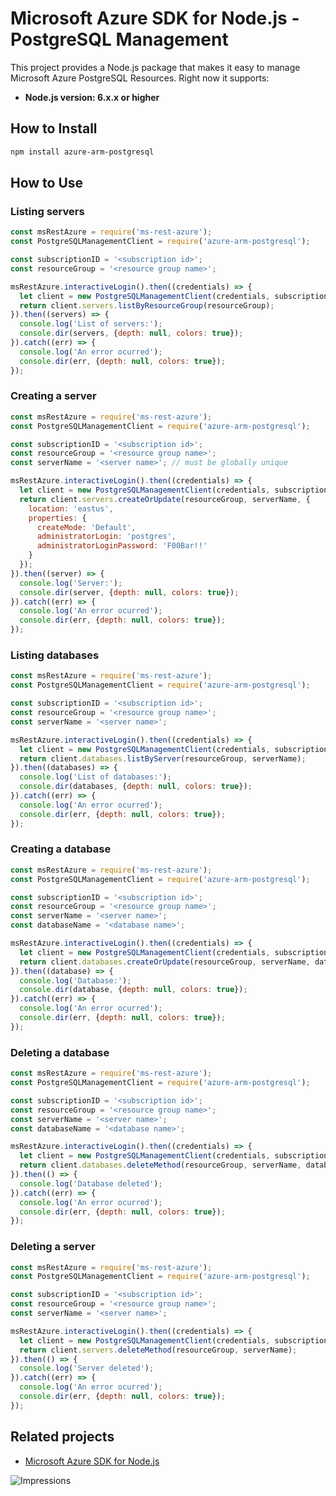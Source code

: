 # Microsoft Azure SDK for Node.js - PostgreSQL Management

This project provides a Node.js package that makes it easy to manage Microsoft
Azure PostgreSQL Resources. Right now it supports:
- **Node.js version: 6.x.x or higher**

## How to Install

```bash
npm install azure-arm-postgresql
```

## How to Use

### Listing servers

```javascript
const msRestAzure = require('ms-rest-azure');
const PostgreSQLManagementClient = require('azure-arm-postgresql');

const subscriptionID = '<subscription id>';
const resourceGroup = '<resource group name>';

msRestAzure.interactiveLogin().then((credentials) => {
  let client = new PostgreSQLManagementClient(credentials, subscriptionID);
  return client.servers.listByResourceGroup(resourceGroup);
}).then((servers) => {
  console.log('List of servers:');
  console.dir(servers, {depth: null, colors: true});
}).catch((err) => {
  console.log('An error ocurred');
  console.dir(err, {depth: null, colors: true});
});
```

### Creating a server

```javascript
const msRestAzure = require('ms-rest-azure');
const PostgreSQLManagementClient = require('azure-arm-postgresql');

const subscriptionID = '<subscription id>';
const resourceGroup = '<resource group name>';
const serverName = '<server name>'; // must be globally unique

msRestAzure.interactiveLogin().then((credentials) => {
  let client = new PostgreSQLManagementClient(credentials, subscriptionID);
  return client.servers.createOrUpdate(resourceGroup, serverName, {
    location: 'eastus',
    properties: {
      createMode: 'Default',
      administratorLogin: 'postgres',
      administratorLoginPassword: 'F00Bar!!'
    }
  });
}).then((server) => {
  console.log('Server:');
  console.dir(server, {depth: null, colors: true});
}).catch((err) => {
  console.log('An error ocurred');
  console.dir(err, {depth: null, colors: true});
});
```

### Listing databases

```javascript
const msRestAzure = require('ms-rest-azure');
const PostgreSQLManagementClient = require('azure-arm-postgresql');

const subscriptionID = '<subscription id>';
const resourceGroup = '<resource group name>';
const serverName = '<server name>';

msRestAzure.interactiveLogin().then((credentials) => {
  let client = new PostgreSQLManagementClient(credentials, subscriptionID);
  return client.databases.listByServer(resourceGroup, serverName);
}).then((databases) => {
  console.log('List of databases:');
  console.dir(databases, {depth: null, colors: true});
}).catch((err) => {
  console.log('An error ocurred');
  console.dir(err, {depth: null, colors: true});
});
```

### Creating a database

```javascript
const msRestAzure = require('ms-rest-azure');
const PostgreSQLManagementClient = require('azure-arm-postgresql');

const subscriptionID = '<subscription id>';
const resourceGroup = '<resource group name>';
const serverName = '<server name>';
const databaseName = '<database name>';

msRestAzure.interactiveLogin().then((credentials) => {
  let client = new PostgreSQLManagementClient(credentials, subscriptionID);
  return client.databases.createOrUpdate(resourceGroup, serverName, databaseName, {});
}).then((database) => {
  console.log('Database:');
  console.dir(database, {depth: null, colors: true});
}).catch((err) => {
  console.log('An error ocurred');
  console.dir(err, {depth: null, colors: true});
});
```

### Deleting a database

```javascript
const msRestAzure = require('ms-rest-azure');
const PostgreSQLManagementClient = require('azure-arm-postgresql');

const subscriptionID = '<subscription id>';
const resourceGroup = '<resource group name>';
const serverName = '<server name>';
const databaseName = '<database name>';

msRestAzure.interactiveLogin().then((credentials) => {
  let client = new PostgreSQLManagementClient(credentials, subscriptionID);
  return client.databases.deleteMethod(resourceGroup, serverName, databaseName);
}).then(() => {
  console.log('Database deleted');
}).catch((err) => {
  console.log('An error ocurred');
  console.dir(err, {depth: null, colors: true});
});
```

### Deleting a server

```javascript
const msRestAzure = require('ms-rest-azure');
const PostgreSQLManagementClient = require('azure-arm-postgresql');

const subscriptionID = '<subscription id>';
const resourceGroup = '<resource group name>';
const serverName = '<server name>';

msRestAzure.interactiveLogin().then((credentials) => {
  let client = new PostgreSQLManagementClient(credentials, subscriptionID);
  return client.servers.deleteMethod(resourceGroup, serverName);
}).then(() => {
  console.log('Server deleted');
}).catch((err) => {
  console.log('An error ocurred');
  console.dir(err, {depth: null, colors: true});
});
```

## Related projects

- [Microsoft Azure SDK for Node.js](https://github.com/Azure/azure-sdk-for-node)


![Impressions](https://azure-sdk-impressions.azurewebsites.net/api/impressions/azure-sdk-for-node%2Flib%2Fservices%2FpostgresqlManagement%2FREADME.png)
